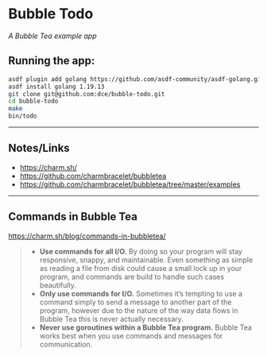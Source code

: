 # Bubble Todo

_A Bubble Tea example app_

## Running the app:

```bash
asdf plugin add golang https://github.com/asdf-community/asdf-golang.git
asdf install golang 1.19.13
git clone git@github.com:dce/bubble-todo.git
cd bubble-todo
make
bin/todo
```

---

## Notes/Links

* https://charm.sh/
* https://github.com/charmbracelet/bubbletea
* https://github.com/charmbracelet/bubbletea/tree/master/examples

---

## Commands in Bubble Tea

<https://charm.sh/blog/commands-in-bubbletea/>

> - **Use commands for all I/O.** By doing so your program will stay responsive, snappy, and maintainable. Even something as simple as reading a file from disk could cause a small lock up in your program, and commands are build to handle such cases beautifully.
> - **Only use commands for I/O.** Sometimes it’s tempting to use a command simply to send a message to another part of the program, however due to the nature of the way data flows in Bubble Tea this is never actually necessary.
> - **Never use goroutines within a Bubble Tea program.** Bubble Tea works best when you use commands and messages for communication.
